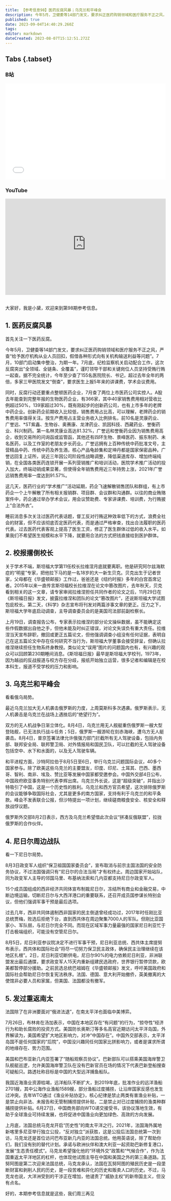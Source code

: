 ```yaml
---
title: 【参考信息98】医药反腐风暴；乌克兰和平峰会
description: 今年5月，卫健委等14部门发文，要求纠正医药购销领域和医疗服务不正之风，之后启动为期一年的整治行动，今年至少查了155名医院院长、书记，超过去年全年的两倍，多家三甲医院发文“倒查”，要求医生上报五年来的讲课费、学术会议费用。同时，反腐行动还要重点整顿医药企业。中国参加了在沙特举行的乌克兰和平峰会，乌克兰说这是超级突破，俄罗斯说这是西方在组织反俄联盟。法国在非洲面临“俄进法退”，在南太平洋面对中美竞争。
published: true
date: 2023-09-04T14:40:29.260Z
tags: 
editor: markdown
dateCreated: 2023-08-07T15:12:51.272Z
---
```


## Tabs {.tabset}
### B站
<div style="position: relative; padding: 30% 45%;">
<iframe style="position: absolute; width: 100%; height: 100%; left: 0; top: 0;" src="//player.bilibili.com/player.html?&bvid=BV1bX4y1L7Mi&page=1&as_wide=1&high_quality=1&danmaku=1&autoplay=0" scrolling="no" border="0" frameborder="no" framespacing="0" allowfullscreen="true"></iframe>
</div>

### YouTube
<div style="position: relative; padding: 30% 45%;">
<iframe style="position: absolute; top: 0; left: 0; width: 100%; height: 100%;" src="https://www.youtube-nocookie.com/embed/YouTubeVID" title="YouTube video player" frameborder="0" allow="accelerometer; autoplay; clipboard-write; encrypted-media; gyroscope; picture-in-picture" allowfullscreen></iframe>
</div>

## 

大家好，我是小黛，欢迎来到第98期参考信息。

## 1. 医药反腐风暴

首先关注一下医药反腐。

今年5月，卫健委等14部门发文，要求纠正医药购销领域和医疗服务不正之风，严查“给予医疗机构从业人员回扣，假借各种形式向有关机构输送利益等问题”。7月，10部门启动集中整治，为期一年。7月底，纪检监察机关启动配合工作，这次反腐突出“全领域、全链条、全覆盖”，谨盯领导干部和关键岗位人员坚持受贿行贿一起查。据不完全统计，今年至少查了155名医院院长、书记，超过去年全年的两倍，多家三甲医院发文“倒查”，要求医生上报5年来的讲课费，学术会议费用。

同时，反腐行动还要重点整顿医药企业，7月查了两位上市医药公司实控人。A股去年能查到完整年报的生物医药企业，有366家，其中40家销售费用相对营收比例超过50%，139家超过30%，既有刚起步的创新药公司，也有上市多年的老牌中药企业。创新药企前期收入比较低，销售费用占比高，可以理解，老牌药企的销售费用率值得关注。按生产费用占主营业务收入比例排名，前10名是灵康药业、广誉远、*ST紫鑫、生物谷、奥赛康、龙津药业、凯因科技、西藏药业、誉衡药业、科兴制药。第一名林灵康业高达81.32%，广誉远和誉衡药业因为销售费用高企，收到交易所的问询函或监管函，其他还有四环生物、景峰医药、振东制药、未名医药，以及工作室的老朋友步长药业。广誉远拥有上百种传统中药批准文号，主营精品中药、传统中药及养生酒，核心产品龟龄集和定坤丹都是国家保密品种。广誉远回复上证所，说近三年因公司阶段性战略调整，降低渠道库存、增加终端纯销，在全国各类医药连锁开展一系列营销推广和培训活动，医院学术推广活动的投入加大，终端动销成果显著，但使得全年销售费用近三年持势上涨，2021年广誉远销售费用率一度达到91.57%。

这几天，医药行业的“学术推广”活动延期，药企飞速解散销售团队和群组，有上市药企一个上午解散了所有相关报销群、项目群、会议群和沟通群。以往的商业贿赂案件中，药企通过举办学术会议，用会议赞助费、专家讲课费、培训费，为行贿披上“合法外衣”。

睡前消息多次关注过医药代表话题，督工反对行贿这种效率低下的方式，浪费全社会的财富，但不应该彻底否定医药代表，而是通过严格审查，找出合法履职的医药代表。过去医药代表客观上提高了医生工资，修正了医生群体过低的收入水平。如果我们不希望医生规模和水平下降，就要用合法的方式把钱直接给到医护群体。

## 2. 校报撂倒校长

关于学术不端，斯坦福大学第11任校长拉维涅月底就要离职。他是研究阿尔兹海默症的“明星”专家，把他拉下马的是一名18岁的大一新生贝克。贝克出生于记者世家，父母都在《华盛顿邮报》工作过，爸爸还是《纽约时报》多年的白宫首席记者。2015年以来一直传言斯坦福校长拉维涅在论文中篡改图片，去年秋天，贝克看到相关的这一文章，请专家审阅拉维涅担任共同作者的论文之后，11月29日在《斯坦福日报》发文，披露拉维涅和团队的论文“篡改图片”，还说斯坦福大学试图包庇校长。第二天，《科学》杂志宣布将刊发对两篇涉事文章的更正。压力之下，斯坦福大学年底启动调查，主导调查委员会的是美国司法部前副检察长。

上月19日，调查报告公布，专家表示拉维涅的部分论文操纵数据，虽不能确定这些作假数据出自他之手，但他未能及时纠正错误，对论文失误负有重大责任。拉维涅当天宣布辞职，撤回或更正五篇论文，但他强调调查小组没有任何证据，表明自己在这五篇论文中存在任何研究不当行为，斯坦福大学董事会接受辞呈，但确认拉维涅继续担任生物系终身教授。类似论文“误用”图片的问题国内也有，有兴趣的观众可以回顾第230期睡间消息。《斯坦福日报》最早是斯坦福大学校刊，1973年，因为越战的反战报道与校方存在分歧，报纸开始独立运营，很多记者和编辑是在校本科生，报道不受学校的压力和影响。

## 3. 乌克兰和平峰会

看看俄乌局势。

最近乌克兰加大无人机袭击俄罗斯的力度，上周莫斯科多次遇袭。俄罗斯表示，无人机袭击是乌克兰在战场上遇挫后的“绝望行为”。

双方的无人机战争日渐立体化。8月4日，乌克兰用无人舰艇重伤俄罗斯一艘大型登陆舰，已无法执行战斗任务；5日，俄罗斯一艘游轮在刻赤海峡，遭乌方无人艇袭击。8月4日，普京签署法律允许俄强力部门拦截所有无人驾驶设备，包括内务部、联邦安全局、联邦警卫局、对外情报局和国民卫队，可以拦截的无人驾驶设备包括空中、水下和水面的，以及无人驾驶车辆。

和平进程方面，沙特阿拉伯于8月5日至6日，举行乌克兰问题国际会议，40多个国家参与。除了欧美这些乌克兰的主要盟友，印度、印尼、土耳其、巴西、墨西哥、智利、南非、埃及、赞比亚等发展中国家都受邀参会。中国外交部4日公布，中国政府欧亚事务特别代表李辉出席。乌克兰外长说，这是“超级突破”，并指出沙特吸引了中国，这是一个历史性的胜利。乌克兰和西方官员希望，这次排除俄罗斯的会议能够争取国际社会，尤其是更多的南方国家，支持有利于乌克兰的和平条款。峰会不发表联合公报，但沙特提出一项计划，继续磋商粮食安全、核安全和释放战俘议题。

俄罗斯外交部8月2日表示，西方及乌克兰希望借此次会议“拼凑反俄联盟”，拉拢俄罗斯的合作伙伴。

## 4. 尼日尔周边战队

看一下尼日尔局势。

8月3日政变军人组织“保卫祖国国家委员会”，宣布取消与前宗主国法国的安全防务协议，不过法国强调只有“尼日尔的合法当局”才有权终止。周边国家开始站队，同为政变军人主导的邻国马里、布基纳法索和几内亚都支持尼日尔政变军人。

15个成员国组成的西非经济共同体宣布制裁尼日尔，冻结所有商业和金融交易，中断边境运输，切断尼日尔与大西洋港口的重要联系，还召开成员国参谋长特别会议，但他们强调军事干预是最后选项。

过去几年，西非共同体遏制西非国家的民主倒退曾经成功过，2017年时任刚比亚总统贾梅，败选后拒绝下台，直到西共体在周边聚集7000人的军队。但刚比亚国家小、军队弱，与尼日尔完全不同。而现在区域军事力量最强的国家尼日利亚忙于打击极端组织，可能没有空管尼日尔。

8月5日，尼日利亚参议院决定不进行军事干预，尼日利亚总统、西共体主席提努布表示，西共体和国际社会“将尽一切努力保卫民主政体，确保民主治理继续在该地区扎根”。2日，尼日利亚切断供电，尼日尔90%的电力依赖尼日利亚，非洲联盟发出最后通牒，要求政变军人15天内重新组建民选政府，世界银行暂停贷款，欧美都暂停部分援助。之前民选总统巴祖姆在《华盛顿邮报》发文，呼吁美国政府和国际社会帮助尼日尔恢复宪法秩序。法国、德国、意大利开始撤侨，英美撤离的大使馆非必要人员和家属，但美国、法国都没有撤军。

## 5. 发过重返南太

法国除了在非洲要面对“俄进法退”，在南太平洋也面临中美博弈。

7月26日，布林肯在汤加表示，中国在本地区存在“有问题”的行为，“掠夺性”经济行为和助长腐败的投资方式。美国防长奥斯汀等多名高官近期访问太平洋岛国，外界解读为，美国希望扩大地区影响力，对冲“中国存在”。中国外交部表示，太平洋岛国不是任何国家的“后院”，中国没兴趣同任何国家比拼影响力，或者是谋求所谓的地缘存在、势力范围。

美国和巴布亚新几内亚签署了“随船观察员协议”。巴新部队可以搭乘美国海岸警卫队舰艇巡逻，允许美国海岸警卫队在没有巴新官员在场的情况下代表巴新登船搜查可疑船只。路透社称目标是中国的大型远洋捕鱼船队。

我国近海渔业资源枯竭，远洋船队不断扩大，到2019年底，批准作业的远洋渔船2701艘，其中公海作业渔船1589艘，部分渔船过度捕捞，让沿岸国家反感也发生过冲突。去年WTO通过《渔业补贴协定》，核心纪律是禁止两类有害渔业补贴，一是禁止向非法、未报告和无管制捕捞提供补贴，二是禁止对已过度捕捞的渔类种群捕捞提供补贴。6月27日，中国商务部向WTO递交接受书，该协议落地生效，有助于全球渔业可持续发展，也将促进中国渔业向更加绿色、高效的方向发展。

上月底，法国总统马克龙开启“历史性”的南太平洋之行。2021年，法国海外属地新喀里多尼亚举行独立公投，“反对独立”派获胜，这是公投后法国总统第一次到访，马克龙还是首位访问巴布亚新几内亚的法国总统。他用英语说，除了帮助你们，我们没有别的替代计划。承诺与欧洲伙伴和澳大利亚一起资助巴新修复港口，发展“生态责任模式”。马克龙希望强化他的“环境外交”政策和“气候合作”，作为法国重返太平洋地区的杠杆，也体现他试图主导在中国和美国之外的第三条道路。瓦努阿图是第二次迎来法国总统，马克龙承认，法国在瓦努阿图的殖民历史是一段垄断财富和剥削人民的历史，是一段苦难和异化的历史和贩卖人口的历史。不过，马克龙也说，大洋洲受到的干涉正在增加，他谴责了“威胁主权”的新帝国主义，但没有点名。

好的，本期参考信息就是这些，我们周三再见

